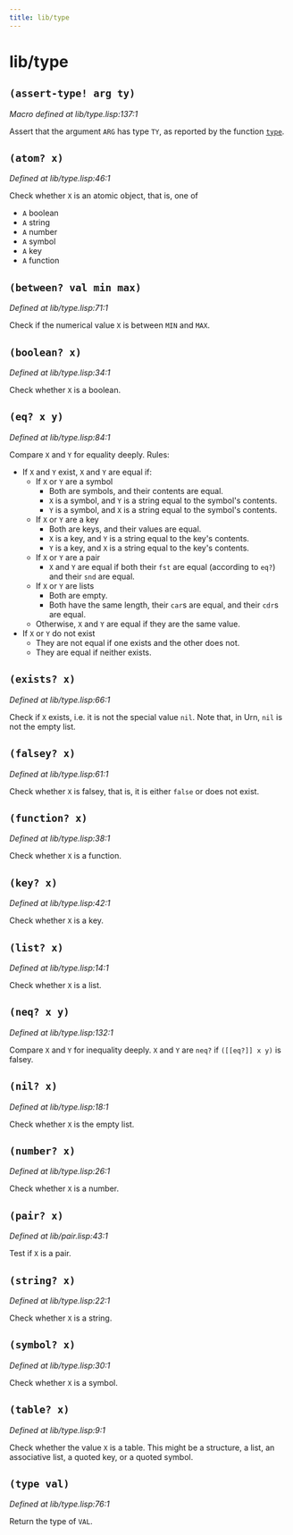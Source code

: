 ```yaml
---
title: lib/type
---
```

# lib/type
## `(assert-type! arg ty)`
*Macro defined at lib/type.lisp:137:1*

Assert that the argument `ARG` has type `TY`, as reported by the function
[`type`](lib.type.md#type-val).

## `(atom? x)`
*Defined at lib/type.lisp:46:1*

Check whether `X` is an atomic object, that is, one of
- `A` boolean
- `A` string
- `A` number
- `A` symbol
- `A` key
- `A` function

## `(between? val min max)`
*Defined at lib/type.lisp:71:1*

Check if the numerical value `X` is between
`MIN` and `MAX`.

## `(boolean? x)`
*Defined at lib/type.lisp:34:1*

Check whether `X` is a boolean.

## `(eq? x y)`
*Defined at lib/type.lisp:84:1*

Compare `X` and `Y` for equality deeply.
Rules:
- If `X` and `Y` exist, `X` and `Y` are equal if:
  - If `X` or `Y` are a symbol
    - Both are symbols, and their contents are equal.
    - `X` is a symbol, and `Y` is a string equal to the symbol's contents.
    - `Y` is a symbol, and `X` is a string equal to the symbol's contents.
  - If `X` or `Y` are a key
    - Both are keys, and their values are equal.
    - `X` is a key, and `Y` is a string equal to the key's contents.
    - `Y` is a key, and `X` is a string equal to the key's contents.
  - If `X` or `Y` are a pair
    - `X` and `Y` are equal if both their `fst` are equal (according to `eq?`)
      and their `snd` are equal.
  - If `X` or `Y` are lists
    - Both are empty.
    - Both have the same length, their `car`s are equal, and their `cdr`s
      are equal.
  - Otherwise, `X` and `Y` are equal if they are the same value.
- If `X` or `Y` do not exist
  - They are not equal if one exists and the other does not.
  - They are equal if neither exists.  

## `(exists? x)`
*Defined at lib/type.lisp:66:1*

Check if `X` exists, i.e. it is not the special value `nil`.
Note that, in Urn, `nil` is not the empty list.

## `(falsey? x)`
*Defined at lib/type.lisp:61:1*

Check whether `X` is falsey, that is, it is either `false` or does
not exist.

## `(function? x)`
*Defined at lib/type.lisp:38:1*

Check whether `X` is a function.

## `(key? x)`
*Defined at lib/type.lisp:42:1*

Check whether `X` is a key.

## `(list? x)`
*Defined at lib/type.lisp:14:1*

Check whether `X` is a list.

## `(neq? x y)`
*Defined at lib/type.lisp:132:1*

Compare `X` and `Y` for inequality deeply. `X` and `Y` are `neq?`
if `([[eq?]] x y)` is falsey.

## `(nil? x)`
*Defined at lib/type.lisp:18:1*

Check whether `X` is the empty list.

## `(number? x)`
*Defined at lib/type.lisp:26:1*

Check whether `X` is a number.

## `(pair? x)`
*Defined at lib/pair.lisp:43:1*

Test if `X` is a pair.

## `(string? x)`
*Defined at lib/type.lisp:22:1*

Check whether `X` is a string.

## `(symbol? x)`
*Defined at lib/type.lisp:30:1*

Check whether `X` is a symbol.

## `(table? x)`
*Defined at lib/type.lisp:9:1*

Check whether the value `X` is a table. This might be a structure,
a list, an associative list, a quoted key, or a quoted symbol.

## `(type val)`
*Defined at lib/type.lisp:76:1*

Return the type of `VAL`.

